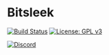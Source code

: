 # Bitsleek

[![Build Status](https://travis-ci.com/vitor-alves/Bitsleek.svg?token=VpxRmB8PVztH3z7xNM7D&branch=experimental)](https://travis-ci.com/vitor-alves/Bitsleek)
[![License: GPL v3](https://img.shields.io/badge/License-GPL%20v3-blue.svg)](https://www.gnu.org/licenses/gpl-3.0)

[![Discord](https://img.shields.io/badge/Discord-Join%20chat%20%E2%86%92-738bd7.svg)](https://github.com/vitor-alves/Bitsleek)
